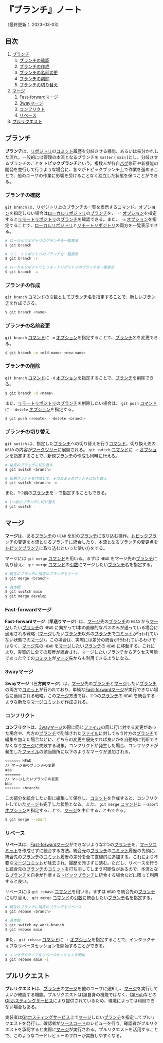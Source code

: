 # 『ブランチ』ノート

（最終更新： 2023-03-03）


## 目次

1. [ブランチ](#ブランチ)
	1. [ブランチの確認](#ブランチの確認)
	1. [ブランチの作成](#ブランチの作成)
	1. [ブランチの名前変更](#ブランチの名前変更)
	1. [ブランチの削除](#ブランチの削除)
	1. [ブランチの切り替え](#ブランチの切り替え)
1. [マージ](#マージ)
	1. [Fast-forwardマージ](#fast-forwardマージ)
	1. [3wayマージ](#3wayマージ)
	1. [コンフリクト](#コンフリクト)
	1. [リベース](#リベース)
1. [プルリクエスト](#プルリクエスト)


## ブランチ

**ブランチ**は、[リポジトリ](./create_repository.md#リポジトリ)の[コミット](./record_history.md#コミット)履歴を分岐させる機能、あるいは枝分かれした流れ。一般的には管理の本流となるブランチを `master` ( `main` )とし、分岐させるブランチのことを**トピックブランチ**という。複数人が各自[バグ](../../../../programming/_/chapters/programming.md#バグ)修正や新機能の開発を並行して行うような場合に、各々がトピックブランチ上で作業を進めることで、他のユーザの作業に影響を受けることなく独立した状態を保つことができる。

### ブランチの確認

`git branch` は、[リポジトリ](./create_repository.md#リポジトリ)上の[ブランチ](#ブランチ)の一覧を表示する[コマンド](../../../../computer/linux/_/chapters/basic_command.md#コマンド)。[オプション](../../../../computer/linux/_/chapters/basic_command.md#オプション)を指定しない場合は[ローカルリポジトリ](./record_history.md#ローカルリポジトリ)の[ブランチ](#ブランチ)を、 `-r` [オプション](../../../../computer/linux/_/chapters/basic_command.md#オプション)を指定すると[リモートリポジトリ](./record_history.md#リモートリポジトリ)の[ブランチ](#ブランチ)を確認できる。また、 `-a` [オプション](../../../../computer/linux/_/chapters/basic_command.md#オプション)を指定することで、[ローカルリポジトリ](./record_history.md#ローカルリポジトリ)と[リモートリポジトリ](./record_history.md#リモートリポジトリ)の両方を一覧表示できる。

```sh
# ローカルリポジトリのブランチを一覧表示
$ git branch

# リモートリポジトリのブランチを一覧表示
$ git branch -r

# ローカルリポジトリとリモートリポジトリのブランチを一覧表示
$ git branch -a
```

### ブランチの作成

`git branch` [コマンド](../../../../computer/linux/_/chapters/basic_command.md#コマンド)の[引数](../../../../computer/linux/_/chapters/basic_command.md#オプション)として[ブランチ](#ブランチ)名を指定することで、新しい[ブランチ](#ブランチ)を作成できる。

```sh
$ git branch <name>
```

### ブランチの名前変更

`git branch` [コマンド](../../../../computer/linux/_/chapters/basic_command.md#コマンド)に `-m` [オプション](../../../../computer/linux/_/chapters/basic_command.md#オプション)を指定することで、[ブランチ](#ブランチ)名を変更できる。

```sh
$ git branch -m <old-name> <new-name>
```

### ブランチの削除

`git branch` [コマンド](../../../../computer/linux/_/chapters/basic_command.md#コマンド)に `-d` [オプション](../../../../computer/linux/_/chapters/basic_command.md#オプション)を指定することで、[ブランチ](#ブランチ)を削除できる。

```sh
$ git branch -d <name>
```

また、[リモートリポジトリ](./record_history.md#リモートリポジトリ)の[ブランチ](#ブランチ)を削除したい場合は、 `git push` [コマンド](../../../../computer/linux/_/chapters/basic_command.md#コマンド)に `--delete` [オプション](../../../../computer/linux/_/chapters/basic_command.md#オプション)を指定する。

```sh
$ git push <remote> --delete <branch>
```

### ブランチの切り替え

`git swtich` は、指定した[ブランチ](#ブランチ)への切り替えを行う[コマンド](../../../../computer/linux/_/chapters/basic_command.md#コマンド)。切り換え先の `HEAD` の内容が[ワークツリー](./record_history.md#ワークツリー)に展開される。 `git swtich` [コマンド](../../../../computer/linux/_/chapters/basic_command.md#コマンド)に `-c` [オプション](../../../../computer/linux/_/chapters/basic_command.md#オプション)を指定することで、新規[ブランチ](#ブランチ)の作成も同時に行える。

```sh
# 指定のブランチに切り替え
$ git switch <branch>

# 新規ブランチを作成して、そのままそのブランチに切り替え
$ git switch <branch> -c
```

また、1つ前の[ブランチ](#ブランチ)を `-` で指定することもできる。

```sh
# 1つ前のブランチに切り替え
$ git switch -
```


## マージ

**マージ**は、ある[ブランチ](#ブランチ)の `HEAD` を別の[ブランチ](#ブランチ)に取り込む操作。[トピックブランチ](#ブランチ)の変更を本流となる[ブランチ](#ブランチ)に統合したり、本流となる[ブランチ](#ブランチ)の変更点を[トピックブランチ](#ブランチ)に取り込むといった使い方をする。

マージには `git merge` [コマンド](../../../../computer/linux/_/chapters/basic_command.md#コマンド)を用いる。まずは `HEAD` をマージ先の[ブランチ](#ブランチ)に切り替え、 `git merge` [コマンド](../../../../computer/linux/_/chapters/basic_command.md#コマンド)の[引数](../../../../computer/linux/_/chapters/basic_command.md#オプション)にマージしたい[ブランチ](#ブランチ)名を指定する。

```sh
# 現在のブランチに指定のブランチをマージ
$ git merge <branch>

# 具体例
$ git switch main
$ git merge develop
```

### Fast-forwardマージ

**Fast-forwardマージ**（**早送りマージ**）は、[マージ](#マージ)先の[ブランチ](#ブランチ)の `HEAD` から[マージ](#マージ)したい[ブランチ](#ブランチ)の `HEAD` に向かって1本の直線的なパスのみが通っている場合に適用される戦略（[マージ](#マージ)したい[ブランチ](#ブランチ)以外の[ブランチ](#ブランチ)で[コミット](./record_history.md#コミット)が行われていない状態での[マージ](#マージ)）。この場合は、実際には差分の統合が行われているわけではなく、[マージ](#マージ)先の `HEAD` を[マージ](#マージ)したい[ブランチ](#ブランチ)の `HEAD` に移動する。これにより、実質的に全ての履歴が統合され、[マージ](#マージ)したい[ブランチ](#ブランチ)からアクセス可能であった全ての[コミット](./record_history.md#コミット)が[マージ](#マージ)先からも利用できるようになる。

### 3wayマージ

**3wayマージ**（**三方向マージ**）は、[マージ](#マージ)先の[ブランチ](#ブランチ)と[マージ](#マージ)したい[ブランチ](#ブランチ)の両方で[コミット](./record_history.md#コミット)が行われており、単純な[Fast-forwardマージ](#fast-forwardマージ)が実行できない場合に適用される戦略。この[マージ](#マージ)方法では、2つの[ブランチ](#ブランチ)の `HEAD` を統合するような新たな[マージ](#マージ)[コミット](./record_history.md#コミット)が作成される。

### コンフリクト

**コンフリクト**は、[3wayマージ](#3wayマージ)の際に同じ[ファイル](../../../../computer/software/_/chapters/file_system.md#ファイル)の同じ行に対する変更があった場合や、片方の[ブランチ](#ブランチ)で削除された[ファイル](../../../../computer/software/_/chapters/file_system.md#ファイル)に対してもう片方の[ブランチ](#ブランチ)で編集を加えた場合などに、どちらの変更を優先すれば良いかを自動的に判断できなくなり[マージ](../../../../computer/software/_/chapters/file_system.md#ファイル)に失敗する現象。コンフリクトが発生した場合、コンフリクトが発生した[ファイル](../../../../computer/software/_/chapters/file_system.md#ファイル)の該当箇所に以下のようなマークが追加される。

```sh
<<<<<<< HEAD
// マージ先のブランチの変更
aaa
=======
// マージしたいブランチの変更
bbb
>>>>>>> <branch>
```

この部分を統合したい形に編集して保存し、[コミット](./record_history.md#コミット)を作成すると、コンフリクトしていた[マージ](#マージ)も完了した状態となる。また、 `git merge` [コマンド](../../../../computer/linux/_/chapters/basic_command.md#コマンド)に `--abort` [オプション](../../../../computer/linux/_/chapters/basic_command.md#オプション)を指定することで、[マージ](#マージ)を中止することもできる。

```sh
$ git merge --abort
```

### リベース

**リベース**は、[Fast-forwardマージ](#fast-forwardマージ)ができないような2つの[ブランチ](#ブランチ)を、[マージ](#マージ)[コミット](./record_history.md#コミット)を作成せずに統合する方法。統合元の[ブランチ](#ブランチ)の[コミット](./record_history.md#コミット)履歴の先頭に、統合先の[ブランチ](#ブランチ)の[コミット](./record_history.md#コミット)履歴の差分を全て直線的に追加する。これにより不要な[マージ](#マージ)[コミット](./record_history.md#コミット)が除去され、履歴を汚さずに済む。ただし、リベースを行うと統合元の[ブランチ](#ブランチ)の[コミット](./record_history.md#コミット)を打ち消してしまう可能性があるので、本流となる[ブランチ](#ブランチ)を自身が作業する[トピックブランチ](#ブランチ)に統合する場合などに限って利用すると良い。

リベースには `git rebase` [コマンド](../../../../computer/linux/_/chapters/basic_command.md#コマンド)を用いる。まずは `HEAD` を統合先の[ブランチ](#ブランチ)に切り替え、 `git merge` [コマンド](../../../../computer/linux/_/chapters/basic_command.md#コマンド)の[引数](../../../../computer/linux/_/chapters/basic_command.md#オプション)に統合したい[ブランチ](#ブランチ)名を指定する。

```sh
# 現在のブランチに指定のブランチをリベース
$ git rebase <branch>

# 具体例
$ git switch my-work-branch
$ git rebase main
```

また、 `git rebase` [コマンド](../../../../computer/linux/_/chapters/basic_command.md#コマンド)に `-i` [オプション](../../../../computer/linux/_/chapters/basic_command.md#オプション)を指定することで、インタラクティブなリベースセッションを開始することができる。

```sh
# インタラクティブなリベースセッションを開始
$ git rebase main -i
```


## プルリクエスト

**プルリクエスト**は、[ブランチ](#ブランチ)の[マージ](#マージ)を他のユーザに通知し、[マージ](#マージ)を実行してよいか確認する機能。プルリクエストは[Git](./git.md#git)自身の機能ではなく、[GitHub](./git.md#gitホスティングサービス)などの[Gitホスティングサービス](./git.md#gitホスティングサービス)により提供されているため、環境によっては利用できない場合もある。

実装者は[Gitホスティングサービス](./git.md#gitホスティングサービス)上で[マージ](#マージ)したい[ブランチ](#ブランチ)を指定してプルリクエストを発行し、確認者が[ソースコード](../../../../programming/_/chapters/programming.md#ソースコード)のレビューを行う。確認者がプルリクエストを承認すると実際に[マージ](#マージ)が実行される。プルリクエストを活用することで、このようなコードレビューのフローが実施しやすくなる。
